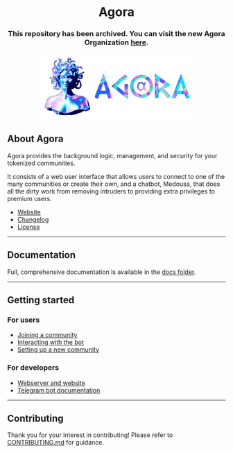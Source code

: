 <h1 align="center">Agora</h1>

<h3 align="center"> This repository has been archived. You can visit the new Agora Organization <a href="https://github.com/AgoraSpaceDAO">here</a>. </h3>

<p align="center">
	<img src="docs/img/agora.png" width="70%" />
</p>

## About Agora

Agora provides the background logic, management, and security for your tokenized
communities.

It consists of a web user interface that allows users to connect to one of the
many communities or create their own, and a chatbot, Medousa, that does all the
dirty work from removing intruders to providing extra privileges to premium
users.

* [Website](https://agora.space)
* [Changelog](./CHANGELOG.md)
* [License](./LICENSE)

___

## Documentation

Full, comprehensive documentation is available in the [docs folder](./docs).

___

## Getting started

### For users

* [Joining a community](./docs/howto.md#joining_a_community)
* [Interacting with the bot](./docs/howto.md#interacting_with_the_bot)
* [Setting up a new community](./docs/howto.md#setting_up_a_new_community)

### For developers

* [Webserver and website](./docs/web.md)
* [Telegram bot documentation](./docs/telegram.md)

___

## Contributing

Thank you for your interest in contributing! Please refer to
[CONTRIBUTING.md](./docs/CONTRIBUTING.md) for guidance.
